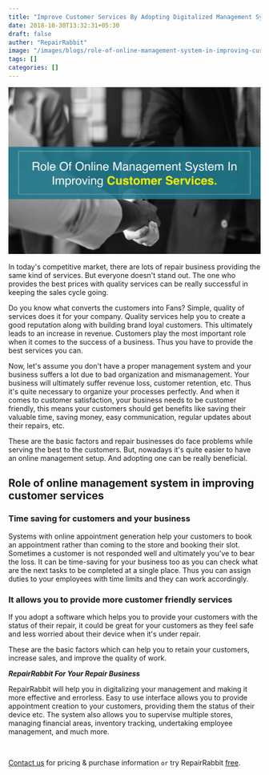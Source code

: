 ```yaml
---
title: "Improve Customer Services By Adopting Digitalized Management System."
date: 2018-10-30T13:32:31+05:30
draft: false
auther: "RepairRabbit"
image: "/images/blogs/role-of-online-management-system-in-improving-customer-services-min.jpg"
tags: []
categories: []
---
```


<img src="/images/blogs/role-of-online-management-system-in-improving-customer-services-min.jpg" />

In today's competitive market, there are lots of repair business providing the same kind of services. But everyone doesn't stand out. The one who provides the best prices with quality services can be really successful in keeping the sales cycle going.

Do you know what converts the customers into Fans? Simple, quality of services does it for your company. Quality services help you to create a good reputation along with building brand loyal customers. This ultimately leads to an increase in revenue. Customers play the most important role when it comes to the success of a business. Thus you have to provide the best services you can.

Now, let's assume you don't have a proper management system and your business suffers a lot due to bad organization and mismanagement. Your business will ultimately suffer revenue loss, customer retention, etc. Thus it's quite necessary to organize your processes perfectly. And when it comes to customer satisfaction, your business needs to be customer friendly, this means your customers should get benefits like saving their valuable time, saving money, easy communication, regular updates about their repairs, etc.

These are the basic factors and repair businesses do face problems while serving the best to the customers. But, nowadays it's quite easier to have an online management setup. And adopting one can be really beneficial. 

## Role of online management system in improving customer services

### Time saving for customers and your business

Systems with online appointment generation help your customers to book an appointment rather than coming to the store and booking their slot. Sometimes a customer is not responded well and ultimately you've to bear the loss. 
It can be time-saving for your business too as you can check what are the next tasks to be completed at a single place. Thus you can assign duties to your employees with time limits and they can work accordingly.

### It allows you to provide more customer friendly services

If you adopt a software which helps you to provide your customers with the status of their repair, it could be great for your customers as they feel safe and less worried about their device when it's under repair. 

These are the basic factors which can help you to retain your customers, increase sales, and improve the quality of work.

___RepairRabbit For Your Repair Business___

RepairRabbit will help you in digitalizing your management and making it more effective and errorless. Easy to use interface allows you to provide appointment creation to your customers, providing them the status of their device etc. The system also allows you to supervise multiple stores, managing financial areas, inventory tracking, undertaking employee management, and much more.

<br>

<a href="mailto:contact@repairrabbit.co?subject=Query of RepairRabbit" target="_blank">Contact us</a> for pricing & purchase information `or` try RepairRabbit <a href="https://demo.repairrabbit.co/admin" rel="noopener" target="_blank" title="RepairRabbit Demo">free</a>.

<br>
